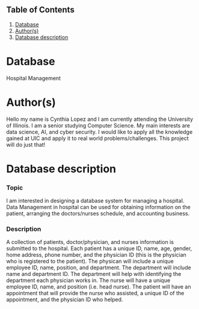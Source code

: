 ## Table of Contents
1. [Database](#database)
1. [Author(s)](#author)
1. [Database description](#description)

# Database
Hospital Management
# Author(s)
Hello my name is Cynthia Lopez and I am currently attending the University of Illinois. I am a senior studying Computer Science. My main interests are data science, AI, and cyber security. I would like to apply all the knowledge gained at UIC and apply it to real world problems/challenges. This project will do just that!
# Database description
### Topic
I am interested in designing a database system for managing a hospital. Data Management in hospital can be used for obtaining information on the patient, arranging the doctors/nurses schedule, and accounting business.
### Description
A collection of patients, doctor/physician, and nurses information is submitted to the hospital. Each patient has a unique ID, name, age, gender, home address, phone number, and the physician ID (this is the physician who is registered to the patient). The physican will include a unique employee ID, name, position, and department. The department will include name and department ID. The department will help with identifying the department each physician works in. The nurse will have a unique employee ID, name, and position (i.e. head nurse). The patient will have an appointment that will provide the nurse who assisted, a unique ID of the appointment, and the physician ID who helped.
